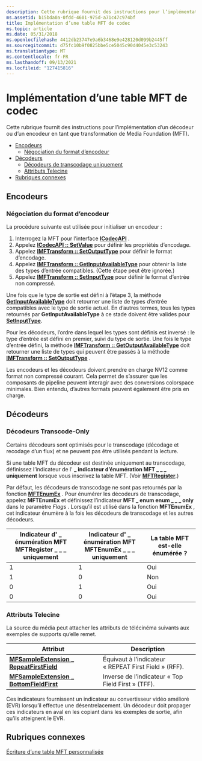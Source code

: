 ```yaml
---
description: Cette rubrique fournit des instructions pour l’implémentation d’un décodeur ou d’un encodeur en tant que transformation de Media Foundation (MFT).
ms.assetid: b15bda0a-0fdd-4601-975d-a71c47c974bf
title: Implémentation d’une table MFT de codec
ms.topic: article
ms.date: 05/31/2018
ms.openlocfilehash: 4412db23747e9a6b3468e9e428120d099b2445ff
ms.sourcegitcommit: d75fc10b9f0825bbe5ce5045c90d4045e3c53243
ms.translationtype: MT
ms.contentlocale: fr-FR
ms.lasthandoff: 09/13/2021
ms.locfileid: "127415816"
---
```

# <a name="implementing-a-codec-mft"></a>Implémentation d’une table MFT de codec

Cette rubrique fournit des instructions pour l’implémentation d’un décodeur ou d’un encodeur en tant que transformation de Media Foundation (MFT).

-   [Encodeurs](#encoders)
    -   [Négociation du format d’encodeur](#encoder-format-negotiation)
-   [Décodeurs](#decoders)
    -   [Décodeurs de transcodage uniquement](#transcode-only-decoders)
    -   [Attributs Telecine](#telecine-attributes)
-   [Rubriques connexes](#related-topics)

## <a name="encoders"></a>Encodeurs

### <a name="encoder-format-negotiation"></a>Négociation du format d’encodeur

La procédure suivante est utilisée pour initialiser un encodeur :

1.  Interrogez la MFT pour l’interface [**ICodecAPI**](/windows/win32/api/strmif/nn-strmif-icodecapi) .
2.  Appelez [**ICodecAPI :: SetValue**](/windows/win32/api/strmif/nf-strmif-icodecapi-setvalue) pour définir les propriétés d’encodage.
3.  Appelez [**IMFTransform :: SetOutputType**](/windows/desktop/api/mftransform/nf-mftransform-imftransform-setoutputtype) pour définir le format d’encodage.
4.  Appelez [**IMFTransform :: GetInputAvailableType**](/windows/desktop/api/mftransform/nf-mftransform-imftransform-getinputavailabletype) pour obtenir la liste des types d’entrée compatibles. (Cette étape peut être ignorée.)
5.  Appelez [**IMFTransform :: SetInputType**](/windows/desktop/api/mftransform/nf-mftransform-imftransform-setinputtype) pour définir le format d’entrée non compressé.

Une fois que le type de sortie est défini à l’étape 3, la méthode [**GetInputAvailableType**](/windows/desktop/api/mftransform/nf-mftransform-imftransform-getinputavailabletype) doit retourner une liste de types d’entrée compatibles avec le type de sortie actuel. En d’autres termes, tous les types retournés par **GetInputAvailableType** à ce stade doivent être valides pour [**SetInputType**](/windows/desktop/api/mftransform/nf-mftransform-imftransform-setinputtype).

Pour les décodeurs, l’ordre dans lequel les types sont définis est inversé : le type d’entrée est défini en premier, suivi du type de sortie. Une fois le type d’entrée défini, la méthode [**IMFTransform :: GetOutputAvailableType**](/windows/desktop/api/mftransform/nf-mftransform-imftransform-getoutputavailabletype) doit retourner une liste de types qui peuvent être passés à la méthode [**IMFTransform :: SetOutputType**](/windows/desktop/api/mftransform/nf-mftransform-imftransform-setoutputtype) .

Les encodeurs et les décodeurs doivent prendre en charge NV12 comme format non compressé courant. Cela permet de s’assurer que les composants de pipeline peuvent interagir avec des conversions colorspace minimales. Bien entendu, d’autres formats peuvent également être pris en charge.

## <a name="decoders"></a>Décodeurs

### <a name="transcode-only-decoders"></a>Décodeurs Transcode-Only

Certains décodeurs sont optimisés pour le transcodage (décodage et recodage d’un flux) et ne peuvent pas être utilisés pendant la lecture.

Si une table MFT du décodeur est destinée uniquement au transcodage, définissez l’indicateur de l' **\_ indicateur d’énumération MFT \_ \_ \_ uniquement** lorsque vous inscrivez la table MFT. (Voir [**MFTRegister**](/windows/desktop/api/mfapi/nf-mfapi-mftregister).)

Par défaut, les décodeurs de transcodage ne sont pas retournés par la fonction [**MFTEnumEx**](/windows/desktop/api/mfapi/nf-mfapi-mftenumex) . Pour énumérer les décodeurs de transcodage, appelez **MFTEnumEx** et définissez l’indicateur **MFT \_ enum enum \_ \_ \_ only** dans le paramètre *Flags* . Lorsqu’il est utilisé dans la fonction **MFTEnumEx** , cet indicateur énumère à la fois les décodeurs de transcodage et les autres décodeurs.



| **Indicateur d' \_ énumération MFT MFTRegister \_ \_ \_ uniquement** | **Indicateur d' \_ énumération MFT MFTEnumEx \_ \_ \_ uniquement** | La table MFT est-elle énumérée ? |
|--------------------------------------------------|------------------------------------------------|--------------------|
| 1                                                | 1                                              | Oui                |
| 1                                                | 0                                              | Non                 |
| 0                                                | 1                                              | Oui                |
| 0                                                | 0                                              | Oui                |



 

### <a name="telecine-attributes"></a>Attributs Telecine

La source du média peut attacher les attributs de télécinéma suivants aux exemples de supports qu’elle remet.



| Attribut                                                                                   | Description                                    |
|---------------------------------------------------------------------------------------------|------------------------------------------------|
| [**MFSampleExtension \_ RepeatFirstField**](mfsampleextension-repeatfirstfield-attribute.md) | Équivaut à l’indicateur « REPEAT First Field » (RFF). |
| [**MFSampleExtension \_ BottomFieldFirst**](mfsampleextension-bottomfieldfirst-attribute.md) | Inverse de l’indicateur « Top Field First » (TFF).       |



 

Ces indicateurs fournissent un indicateur au convertisseur vidéo amélioré (EVR) lorsqu’il effectue une désentrelacement. Un décodeur doit propager ces indicateurs en aval en les copiant dans les exemples de sortie, afin qu’ils atteignent le EVR.

## <a name="related-topics"></a>Rubriques connexes

<dl> <dt>

[Écriture d’une table MFT personnalisée](writing-a-custom-mft.md)
</dt> </dl>

 

 
